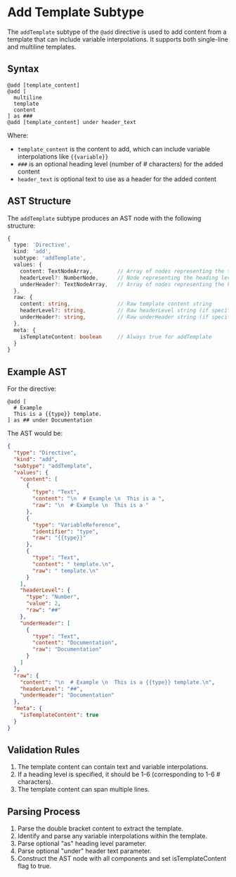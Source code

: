 # Add Template Subtype

The `addTemplate` subtype of the `@add` directive is used to add content from a template that can include variable interpolations. It supports both single-line and multiline templates.

## Syntax

```mlld
@add [template_content]
@add [
  multiline
  template
  content
] as ###
@add [template_content] under header_text
```

Where:
- `template_content` is the content to add, which can include variable interpolations like `{{variable}}`
- `###` is an optional heading level (number of # characters) for the added content
- `header_text` is optional text to use as a header for the added content

## AST Structure

The `addTemplate` subtype produces an AST node with the following structure:

```typescript
{
  type: 'Directive',
  kind: 'add',
  subtype: 'addTemplate',
  values: {
    content: TextNodeArray,        // Array of nodes representing the template content
    headerLevel?: NumberNode,      // Node representing the heading level (if specified)
    underHeader?: TextNodeArray,   // Array of nodes representing the header text (if specified)
  },
  raw: {
    content: string,               // Raw template content string
    headerLevel?: string,          // Raw headerLevel string (if specified)
    underHeader?: string,          // Raw underHeader string (if specified)
  },
  meta: {
    isTemplateContent: boolean     // Always true for addTemplate
  }
}
```

## Example AST

For the directive:
```mlld
@add [
  # Example 
  This is a {{type}} template.
] as ## under Documentation
```

The AST would be:

```json
{
  "type": "Directive",
  "kind": "add",
  "subtype": "addTemplate",
  "values": {
    "content": [
      {
        "type": "Text",
        "content": "\n  # Example \n  This is a ",
        "raw": "\n  # Example \n  This is a "
      },
      {
        "type": "VariableReference",
        "identifier": "type",
        "raw": "{{type}}"
      },
      {
        "type": "Text",
        "content": " template.\n",
        "raw": " template.\n"
      }
    ],
    "headerLevel": {
      "type": "Number",
      "value": 2,
      "raw": "##"
    },
    "underHeader": [
      {
        "type": "Text",
        "content": "Documentation",
        "raw": "Documentation"
      }
    ]
  },
  "raw": {
    "content": "\n  # Example \n  This is a {{type}} template.\n",
    "headerLevel": "##",
    "underHeader": "Documentation"
  },
  "meta": {
    "isTemplateContent": true
  }
}
```

## Validation Rules

1. The template content can contain text and variable interpolations.
2. If a heading level is specified, it should be 1-6 (corresponding to 1-6 # characters).
3. The template content can span multiple lines.

## Parsing Process

1. Parse the double bracket content to extract the template.
2. Identify and parse any variable interpolations within the template.
3. Parse optional "as" heading level parameter.
4. Parse optional "under" header text parameter.
5. Construct the AST node with all components and set isTemplateContent flag to true.